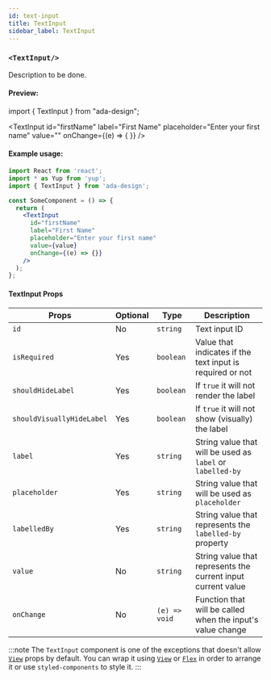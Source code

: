 ```yaml
---
id: text-input
title: TextInput
sidebar_label: TextInput
---
```


### `<TextInput/>`

Description to be done.

#### Preview:

import { TextInput } from "ada-design";

<TextInput
id="firstName"
label="First Name"
placeholder="Enter your first name"
value=""
onChange={(e) => { }}
/>

#### Example usage:

```jsx
import React from 'react';
import * as Yup from 'yup';
import { TextInput } from 'ada-design';

const SomeComponent = () => {
  return (
    <TextInput
      id="firstName"
      label="First Name"
      placeholder="Enter your first name"
      value={value}
      onChange={(e) => {}}
    />
  );
};
```

#### TextInput Props

| Props                     | Optional | Type          | Description                                                  |
| ------------------------- | -------- | ------------- | ------------------------------------------------------------ |
| `id`                      | No       | `string`      | Text input ID                                                |
| `isRequired`              | Yes      | `boolean`     | Value that indicates if the text input is required or not    |
| `shouldHideLabel`         | Yes      | `boolean`     | If `true` it will not render the label                       |
| `shouldVisuallyHideLabel` | Yes      | `boolean`     | If `true` it will not show (visually) the label              |
| `label`                   | Yes      | `string`      | String value that will be used as `label` or `labelled-by`   |
| `placeholder`             | Yes      | `string`      | String value that will be used as `placeholder`              |
| `labelledBy`              | Yes      | `string`      | String value that represents the `labelled-by` property      |
| `value`                   | No       | `string`      | String value that represents the current input current value |
| `onChange`                | No       | `(e) => void` | Function that will be called when the input's value change   |

:::note
The `TextInput` component is one of the exceptions that doesn't allow [`View`](view) props by default. You can wrap it using [`View`](view) or [`Flex`](flex) in order to arrange it or use `styled-components` to style it.
:::
